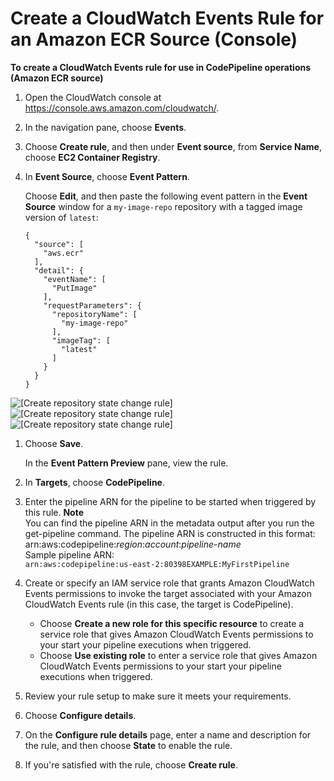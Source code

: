 # Create a CloudWatch Events Rule for an Amazon ECR Source \(Console\)<a name="create-cwe-ecr-source-console"></a>

**To create a CloudWatch Events rule for use in CodePipeline operations \(Amazon ECR source\)**

1. Open the CloudWatch console at [https://console\.aws\.amazon\.com/cloudwatch/](https://console.aws.amazon.com/cloudwatch/)\.

1. In the navigation pane, choose **Events**\.

1. Choose **Create rule**, and then under **Event source**, from **Service Name**, choose **EC2 Container Registry**\.

1. In **Event Source**, choose **Event Pattern**\.

   Choose **Edit**, and then paste the following event pattern in the **Event Source** window for a `my-image-repo` repository with a tagged image version of `latest`:

   ```
   {
     "source": [
       "aws.ecr"
     ],
     "detail": {
       "eventName": [
         "PutImage"
       ],
       "requestParameters": {
         "repositoryName": [
           "my-image-repo"
         ],
         "imageTag": [
           "latest"
         ]
       }
     }
   }
   ```  
![\[Create repository state change rule\]](http://docs.aws.amazon.com/codepipeline/latest/userguide/images/ecr-repoevent-cptarget.png)![\[Create repository state change rule\]](http://docs.aws.amazon.com/codepipeline/latest/userguide/)![\[Create repository state change rule\]](http://docs.aws.amazon.com/codepipeline/latest/userguide/)

1. Choose **Save**\.

   In the **Event Pattern Preview** pane, view the rule\.

1. In **Targets**, choose **CodePipeline**\.

1. Enter the pipeline ARN for the pipeline to be started when triggered by this rule\.
**Note**  
You can find the pipeline ARN in the metadata output after you run the get\-pipeline command\. The pipeline ARN is constructed in this format:   
arn:aws:codepipeline:*region*:*account*:*pipeline\-name*  
Sample pipeline ARN:  
`arn:aws:codepipeline:us-east-2:80398EXAMPLE:MyFirstPipeline`

1. Create or specify an IAM service role that grants Amazon CloudWatch Events permissions to invoke the target associated with your Amazon CloudWatch Events rule \(in this case, the target is CodePipeline\)\. 
   + Choose **Create a new role for this specific resource** to create a service role that gives Amazon CloudWatch Events permissions to your start your pipeline executions when triggered\.
   + Choose **Use existing role** to enter a service role that gives Amazon CloudWatch Events permissions to your start your pipeline executions when triggered\.

1. Review your rule setup to make sure it meets your requirements\.

1. Choose **Configure details**\.

1. On the **Configure rule details** page, enter a name and description for the rule, and then choose **State** to enable the rule\.

1. If you're satisfied with the rule, choose **Create rule**\.